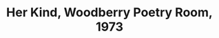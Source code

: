 ---
layout: manifest
title: Her Kind, Woodberry Poetry Room, 1973
manifest_name: her-kind-woodberry-poetry-room-1973
---
